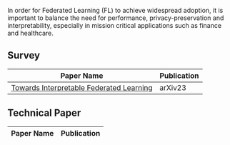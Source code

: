 In order for Federated Learning (FL) to achieve widespread adoption, it is important to balance the need for performance, privacy-preservation and interpretability, especially in mission critical applications such as finance and healthcare. 

## Survey

| Paper Name | Publication |
| --- | ---|
| [Towards Interpretable Federated Learning](https://arxiv.org/abs/2302.13473) | arXiv23 |


## Technical Paper

| Paper Name | Publication |
| --- | ---|
